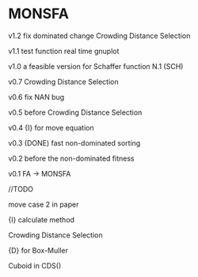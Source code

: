 # MONSFA

v1.2 fix dominated
     change Crowding Distance Selection

v1.1 test function 
     real time gnuplot

v1.0 a feasible version for Schaffer function N.1 (SCH)

v0.7 Crowding Distance Selection

v0.6 fix NAN bug

v0.5 before Crowding Distance Selection

v0.4 {I} for move equation

v0.3 (DONE) fast non-dominated sorting

v0.2 before the non-dominated fitness

v0.1 FA -> MONSFA

//TODO 

move case 2 in paper

{I} calculate method

Crowding Distance Selection

{D} for Box-Muller

Cuboid in CDS()
